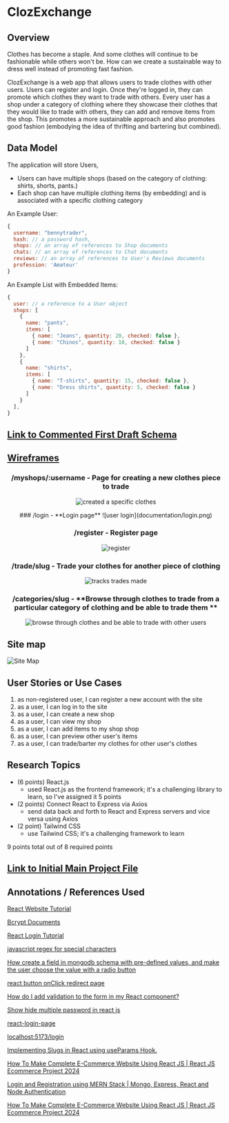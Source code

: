 # ClozExchange 

## Overview

Clothes has become a staple. And some clothes will continue to be fashionable while others won't be. How can we create a sustainable way to dress well instead of promoting fast fashion. 

ClozExchange is a web app that allows users to trade clothes with other users. Users can register and login. Once they're logged in, they can promote which clothes they want to trade with others. Every user has a shop under a category of clothing where they showcase their clothes that they would like to trade with others, they can add and remove items from the shop. This promotes a more sustainable approach and also promotes good fashion (embodying the idea of thrifting and bartering but combined).

## Data Model

The application will store Users, 

* Users can have multiple shops (based on the category of clothing: shirts, shorts, pants.)
* Each shop can have multiple clothing items (by embedding) and is associated with a specific clothing category

An Example User:

```javascript
{
  username: "bennytrader",
  hash: // a password hash,
  shops: // an array of references to Shop documents
  chats: // an array of references to Chat documents
  reviews: // an array of references to User's Reviews documents
  profession: 'Amateur'
}
```

An Example List with Embedded Items:

```javascript
{
  user: // a reference to a User object
  shops: [
    {
      name: "pants",
      items: [
        { name: "Jeans", quantity: 20, checked: false },
        { name: "Chinos", quantity: 10, checked: false }
      ]
    },
    {
      name: "shirts",
      items: [
        { name: "T-shirts", quantity: 15, checked: false },
        { name: "Dress shirts", quantity: 5, checked: false }
      ]
    }
  ],
}
``` 

## [Link to Commented First Draft Schema](src/db.mjs) 

## [Wireframes](https://www.figma.com/design/99dIYCjyoACnFUPb4f8RNp/Untitled?node-id=37-2&t=l5TFQG02U1OAv6QA-1)

<div align="center">

### /myshops/:username - **Page for creating a new clothes piece to trade**
![created a specific clothes](documentation/create-clothes.png)  
</div>

<div align="center">
### /login - **Login page**
![user login](documentation/login.png)  
</div>

<div align="center">

### /register - **Register page**
![register](documentation/register.png)  
</div>

<div align="center">

### /trade/slug - **Trade your clothes for another piece of clothing**
![tracks trades made](documentation/trade-username-slug.png)  


</div>

<div align="center">

### /categories/slug - **Browse through clothes to trade from a particular category of clothing and be able to trade them **
![browse through clothes and be able to trade with other users](documentation/trade-slug-category.png)  


</div>

## Site map
![Site Map](documentation/site-map.png)

## User Stories or Use Cases

1. as non-registered user, I can register a new account with the site
2. as a user, I can log in to the site
3. as a user, I can create a new shop
4. as a user, I can view my shop
5. as a user, I can add items to my shop shop
6. as a user, I can preview other user's items
7. as a user, I can trade/barter my clothes for other user's clothes

## Research Topics

* (6 points) React.js
    * used React.js as the frontend framework; it's a challenging library to learn, so I've assigned it 5 points
* (2 points) Connect React to Express via Axios
    * send data back and forth to React and Express servers and vice versa using Axios
* (2 point) Tailwind CSS
    * use Tailwind CSS; it's a challenging framework to learn
  
9 points total out of 8 required points

## [Link to Initial Main Project File](app.mjs) 

## Annotations / References Used

[React Website Tutorial](https://www.youtube.com/watch?v=I2UBjN5ER4s)

[Bcrypt Documents](https://www.npmjs.com/package/bcrypt)

<!-- [Multi-Factor Authentication with Google](https://esketchers.com/implementing-2fa-with-mern-stack/) -->

[React Login Tutorial](https://www.youtube.com/watch?v=vWcyisPuTOA)

[javascript regex for special characters](https://stackoverflow.com/questions/18812317/javascript-regex-for-special-characters?newreg=a702b9efd3ef460dbb38b461d3210fff)

[How create a field in mongodb schema with pre-defined values, and make the user choose the value with a radio button](https://stackoverflow.com/questions/28566996/how-create-a-field-in-mongodb-schema-with-pre-defined-values-and-make-the-user)

[react button onClick redirect page](https://stackoverflow.com/questions/50644976/react-button-onclick-redirect-page)

[How do I add validation to the form in my React component?](https://stackoverflow.com/questions/41296668/how-do-i-add-validation-to-the-form-in-my-react-component)

[Show hide multiple password in react js](https://stackoverflow.com/questions/71679442/show-hide-multiple-password-in-react-js)

[react-login-page](https://www.npmjs.com/package/react-login-page)

[localhost:5173/login](https://locall.host/5173-login/)

[Implementing Slugs in React using useParams Hook.](https://www.linkedin.com/pulse/implementing-slugs-react-using-useparams-hook-adyatan-guragain-1jmsc/)

[How To Make Complete E-Commerce Website Using React JS | React JS Ecommerce Project 2024](https://www.youtube.com/watch?v=ZF73dpgRrWI)

[Login and Registration using MERN Stack | Mongo, Express, React and Node Authentication](https://www.youtube.com/watch?v=ZVyIIyZJutM)

[How To Make Complete E-Commerce Website Using React JS | React JS Ecommerce Project 2024](https://www.youtube.com/watch?v=ZF73dpgRrWI&t=17215s)
